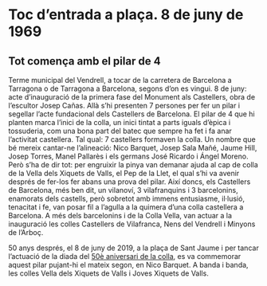 # Toc d’entrada a plaça. <span>8 de juny de 1969</span>

## Tot comença amb el pilar de 4

Terme municipal del Vendrell, a tocar de la carretera de Barcelona a Tarragona o de Tarragona a Barcelona, segons d’on es vingui. 8 de juny: acte d’inauguració de la primera fase del Monument als Castellers, obra de l’escultor Josep Cañas. Allà s’hi presenten 7 persones per fer un pilar i segellar l’acte fundacional dels Castellers de Barcelona. El pilar de 4 que hi planten marca l’inici de la colla, un inici tintat a parts iguals d’èpica i tossuderia, com una bona part del batec que sempre ha fet i fa anar l’activitat castellera. Tal qual: 7 castellers formaven la colla. Un nombre que bé mereix cantar-ne l’alineació: Nico Barquet, Josep Sala Mañé, Jaume Hill, Josep Torres, Manel Pallarès i els germans José Ricardo i Ángel Moreno. Però s’ha de dir tot: per engruixir la pinya van demanar ajuda al cap de colla de la Vella dels Xiquets de Valls, el Pep de la Llet, el qual s’hi va avenir després de fer-los fer abans una prova del pilar. Així doncs, els Castellers de Barcelona, més ben dit, un vilanoví, 3 vilafranquins i 3 barcelonins, enamorats dels castells, però sobretot amb immens entusiasme, il·lusió, tenacitat i fe, van posar fil a l’agulla a la quimera d’una colla castellera a Barcelona. A més dels barcelonins i de la Colla Vella, van actuar a la inauguració les colles Castellers de Vilafranca, Nens del Vendrell i Minyons de l’Arboç. 

50 anys després, el 8 de juny de 2019, a la plaça de Sant Jaume i per tancar l’actuació de la diada del [50è aniversari de la colla](/noticies/85/els-castellers-de-barcelona-celebren-el-seu-50e-aniversari-amb-una-gran-diada), es va commemorar aquest pilar pujant-hi el mateix segon, en Nico Barquet. A banda i banda, les colles Vella dels Xiquets de Valls i Joves Xiquets de Valls.
